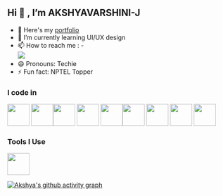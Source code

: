 ## Hi 👋 , I’m AKSHYAVARSHINI-J
- 🔭 Here's my [portfolio](https://akshyavarshini.netlify.app/)                                                 
- 🌱 I’m currently learning UI/UX design
- 📫 How to reach me :
-<br/> [<img src="https://img.shields.io/badge/LinkedIn-0077B5?style=for-the-badge&logo=linkedin&logoColor=white" />](https://www.linkedin.com/in/akshyavarshini/)
- 😄 Pronouns: Techie
- ⚡ Fun fact: NPTEL Topper


### I code in
<img height="50" width="50" src="https://img.icons8.com/color/48/000000/python.png" /> <img height="50" width="50" src="https://img.icons8.com/color/48/000000/c-plus-plus-logo.png" /><img height="50" width="50" src="https://img.icons8.com/color/48/000000/java-coffee-cup-logo.png" /> <img height="50" width="50" src="https://img.icons8.com/color/48/000000/html-5.png" />  <img height="50" width="50" src="https://img.icons8.com/color/48/000000/bootstrap.png" /><img height="50" width="50" src="https://img.icons8.com/color/48/000000/javascript.png"/> <img height="50" width="50" src="https://img.icons8.com/?size=100&id=qc3TyHJPxEoH&format=png&color=000000"/> <img height="50" width="50" src="https://img.icons8.com/color/48/000000/mysql-logo.png"/> <img height="50" width="50" src="https://img.icons8.com/color/48/000000/nodejs.png"/> 

### Tools I Use
<img height="50" width="50" src="https://img.icons8.com/color/48/000000/visual-studio-code-2019.png"/> 


[![Akshya's github activity graph](https://github-readme-activity-graph.vercel.app/graph?username=Akshyavarshini-07&bg_color=050505&color=f90bf9&line=a0f207&point=12bdca&area=true&hide_border=true)](https://github.com/ashutosh00710/github-readme-activity-graph)
<!--
**Akshyavarshini-07/Akshyavarshini-07** is a ✨ _special_ ✨ repository because its `README.md` (this file) appears on your GitHub profile.

Here are some ideas to get you started:

-->
